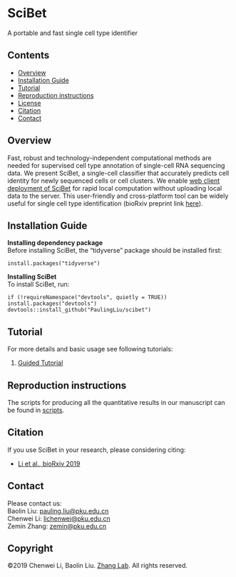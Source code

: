 # SciBet
A portable and fast single cell type identifier

## Contents

- [Overview](#overview)
- [Installation Guide](#installation-guide)
- [Tutorial](#tutorial)
- [Reproduction instructions](#Reproduction-instructions)
- [License](./LICENSE)
- [Citation](#citation)
- [Contact](#Contact)

## Overview
Fast, robust and technology-independent computational methods are needed for supervised cell type annotation of single-cell RNA sequencing data. We present SciBet, a single-cell classifier that accurately predicts cell identity for newly sequenced cells or cell clusters. We enable [web client deployment of SciBet](http://scibet.cancer-pku.cn/) for rapid local computation without uploading local data to the server. This user-friendly and cross-platform tool can be widely useful for single cell type identification (bioRxiv preprint link [here](https://www.biorxiv.org/content/10.1101/645358v2)).

## Installation Guide
**Installing dependency package**  
Before installing SciBet, the “tidyverse” package should be installed first:
```
install.packages("tidyverse")
```
**Installing SciBet**  
To install SciBet, run:
```
if (!requireNamespace("devtools", quietly = TRUE)) install.packages("devtools")
devtools::install_github("PaulingLiu/scibet")
```

## Tutorial
For more details and basic usage see following tutorials:
1.	[Guided Tutorial](http://scibet.cancer-pku.cn/document.html)

## Reproduction instructions
The scripts for producing all the quantitative results in our manuscript can be found in [scripts](./scripts).

## Citation
If you use SciBet in your research, please considering citing:
- [Li et al., bioRxiv 2019](https://www.biorxiv.org/content/10.1101/645358v2)

## Contact
Please contact us:  
Baolin Liu: pauling.liu@pku.edu.cn  
Chenwei Li: lichenwei@pku.edu.cn  
Zemin Zhang: zemin@pku.edu.cn

## Copyright
©2019 Chenwei Li, Baolin Liu. [Zhang Lab](http://cancer-pku.cn/). All rights reserved.
